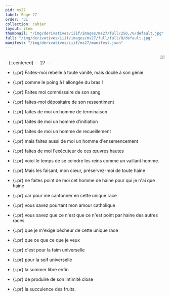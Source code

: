 ```yaml
---
pid: ms27
label: Page 27
order: '31'
collection: cahier
layout: item
thumbnail: "/img/derivatives/iiif/images/ms27/full/250,/0/default.jpg"
full: "/img/derivatives/iiif/images/ms27/full/full/0/default.jpg"
manifest: "/img/derivatives/iiif/ms27/manifest.json"
---
```


<div align="right" style='color:#677179'> 31</div> 
- {:.centered} -- 27 --

- {:.pr} Faites-moi rebelle à toute vanité, mais docile à son génie
- {:.pr} comme le poing à l'allongée du bras !
- {:.pr} Faites moi commissaire de son sang
- {:.pr} faites-moi dépositaire de son ressentiment
- {:.pr} faites de moi un homme de terminaison
- {:.pr} faites de moi un homme d'initiation
- {:.pr} faites de moi un homme de recueillement
- {:.pr} mais faites aussi de moi un homme d'ensemencement

- {:.pr} faites de moi l'exécuteur de ces œuvres hautes

- {:.pr} voici le temps de se ceindre les reins comme un vaillant homme.

- {:.pr} Mais les faisant, mon cœur, préservez-moi de toute haine
- {:.pr} ne faites point de moi cet homme de haine pour qui je n'ai que haine
- {:.pr} car pour me cantonner en cette unique race
- {:.pr} vous savez pourtant mon amour catholique
- {:.pr} vous savez que ce n'est que ce n'est point par haine des autres races
- {:.pr} que je m'exige bêcheur de cette unique race
- {:.pr} que ce que ce que je veux
- {:.pr} c'est pour la faim universelle
- {:.pr} pour la soif universelle

- {:.pr} la sommer libre enfin 

- {:.pr} de produire de son intimité close
- {:.pr} la succulence des fruits.

